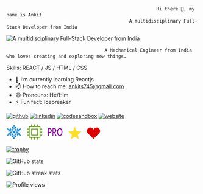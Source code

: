                                                            Hi there 👋, my name is Ankit
                                                 A multidisciplinary Full-Stack Developer from India
![A multidisciplinary Full-Stack Developer from India](https://camo.githubusercontent.com/87964902dd9aabbca6dd6ee0df344e2006764db7d619d6221f594c22ace6e4d6/68747470733a2f2f7669736d652e636f2f626c6f672f77702d636f6e74656e742f75706c6f6164732f323031392f31302f616e696d617465642d70726573656e746174696f6e2d736f6674776172652d6865616465722e676966)

                                        A Mechanical Engineer from India who loves creating and exploring new things.

Skills: REACT / JS / HTML / CSS

- 🌱 I’m currently learning Reactjs 
- 📫 How to reach me: ankits745@gmail.com 
- 😄 Pronouns: He/Him 
- ⚡ Fun fact: Icebreaker 


[<img src='https://cdn.jsdelivr.net/npm/simple-icons@3.0.1/icons/github.svg' alt='github' height='40'>](https://github.com/ankits-svg)  [<img src='https://cdn.jsdelivr.net/npm/simple-icons@3.0.1/icons/linkedin.svg' alt='linkedin' height='40'>](https://www.linkedin.com/in/ankit-sharma-b324a8107/)  [<img src='https://cdn.jsdelivr.net/npm/simple-icons@3.0.1/icons/codesandbox.svg' alt='codesandbox' height='40'>](https://codesandbox.io/u/ankits-svg)  [<img src='https://cdn.jsdelivr.net/npm/simple-icons@3.0.1/icons/icloud.svg' alt='website' height='40'>](ankits-svg.github.io)  

<a href='https://archiveprogram.github.com/'><img src='https://raw.githubusercontent.com/acervenky/animated-github-badges/master/assets/acbadge.gif' width='40' height='40'></a> <a href='https://docs.github.com/en/developers'><img src='https://raw.githubusercontent.com/acervenky/animated-github-badges/master/assets/devbadge.gif' width='40' height='40'></a> <a href='https://github.com/pricing'><img src='https://raw.githubusercontent.com/acervenky/animated-github-badges/master/assets/pro.gif' width='40' height='40'></a> <a href='https://stars.github.com/'><img src='https://raw.githubusercontent.com/acervenky/animated-github-badges/master/assets/starbadge.gif' width='35' height='35'></a> <a href='https://docs.github.com/en/github/supporting-the-open-source-community-with-github-sponsors'><img src='https://raw.githubusercontent.com/acervenky/animated-github-badges/master/assets/sponsorbadge.gif' width='35' height='35'></a> 

[![trophy](https://github-profile-trophy.vercel.app/?username=ankits-svg)](https://github.com/ryo-ma/github-profile-trophy)

![GitHub stats](https://github-readme-stats.vercel.app/api?username=ankits-svg&show_icons=true)  

![GitHub streak stats](https://streak-stats.demolab.com/?user=ankits-svg)  

![Profile views](https://gpvc.arturio.dev/ankits-svg)  
